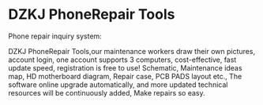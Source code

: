 # DZKJ PhoneRepair Tools
Phone repair inquiry system:

DZKJ PhoneRepair Tools,our maintenance workers draw their own pictures, account login, one account supports 3 computers, cost-effective, fast update speed, registration is free to use!
Schematic, Maintenance ideas map, HD motherboard diagram, Repair case, PCB PADS layout etc., The software online upgrade automatically, and more updated technical resources will be continuously added, Make repairs so easy.

